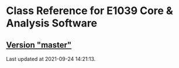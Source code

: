 # Class Reference for E1039 Core & Analysis Software
## [Version "master"](master/)
Last updated at 2021-09-24 14:21:13.

